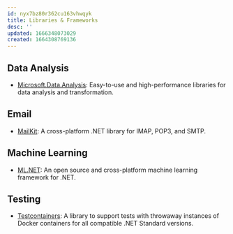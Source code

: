 ```yaml
---
id: nyx7bz80r362cu163vhwqyk
title: Libraries & Frameworks
desc: ''
updated: 1666348073029
created: 1664308769136
---
```


## Data Analysis

- [Microsoft.Data.Analysis](https://www.nuget.org/packages/Microsoft.Data.Analysis): Easy-to-use and high-performance libraries for data analysis and transformation.

## Email

- [MailKit](https://github.com/jstedfast/MailKit): A cross-platform .NET library for IMAP, POP3, and SMTP.

## Machine Learning

- [ML.NET](https://github.com/dotnet/machinelearning): An open source and cross-platform machine learning framework for .NET.

## Testing

- [Testcontainers](https://github.com/testcontainers/testcontainers-dotnet): A library to support tests with throwaway instances of Docker containers for all compatible .NET Standard versions.

